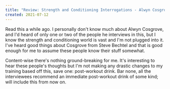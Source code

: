 ```yaml
---
title: "Review: Strength and Conditioning Interrogations - Alwyn Cosgrove"
created: 2021-07-12
---
```

Read this a while ago. I personally don't know much about Alwyn Cosgrove, and I'd heard of only one or two of the people he interviews in this, but I know the strength and conditioning world is vast and I'm not plugged into it. I've heard good things about Cosgrove from Steve Bechtel and that is good enough for me to assume these people know their stuff somewhat.

Content-wise there's nothing ground-breaking for me. It's interesting to hear these people's thoughts but I'm not making any drastic changes to my training based off this, save one: post-workout drink. Bar none, all the interviewees recommend an immediate post-workout drink of some kind; will include this from now on.
